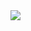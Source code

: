 
<img src='https://github.com/1587315093/1587315093/assets/77056991/6d5bfbb1-176d-43da-b3fb-52abcf459705' />




<!-- (https://github.com/1587315093/1587315093/assets/77056991/a7b3dd83-d86d-44b0-81f1-6de8f25fac1d)  -->
<!-- (https://github.com/1587315093/1587315093/assets/77056991/f09a53b5-65be-4960-80e0-5088f333ac92) -->
<!-- (https://github.com/1587315093/1587315093/assets/77056991/a7b3dd83-d86d-44b0-81f1-6de8f25fac1d)  -->

